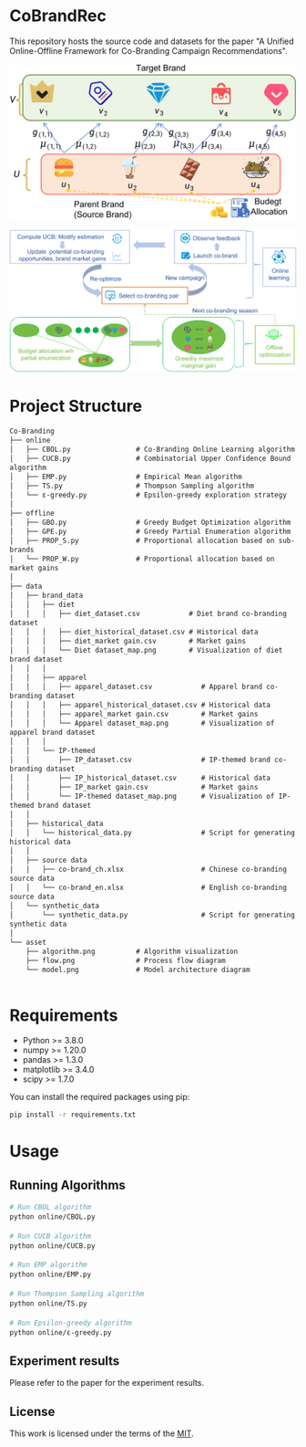 # CoBrandRec
This repository hosts the source code and datasets for the paper "A Unified Online-Offline Framework for Co-Branding Campaign Recommendations". 

<p align="center">
  <img src="asset/model.png" alt="Co-Branding Model Overview" width="600"/>
</p>

<p align="center">
  <img src="asset/algorithm.png" alt="Co-Branding Model Overview" width="600"/>
</p>



# Project Structure
```
Co-Branding
├── online
│   ├── CBOL.py                # Co-Branding Online Learning algorithm
│   ├── CUCB.py                # Combinatorial Upper Confidence Bound algorithm
│   ├── EMP.py                 # Empirical Mean algorithm 
│   ├── TS.py                  # Thompson Sampling algorithm
│   └── ε-greedy.py            # Epsilon-greedy exploration strategy
│
├── offline
│   ├── GBO.py                 # Greedy Budget Optimization algorithm
│   ├── GPE.py                 # Greedy Partial Enumeration algorithm
│   ├── PROP_S.py              # Proportional allocation based on sub-brands
│   └── PROP_W.py              # Proportional allocation based on market gains
│
├── data
│   ├── brand_data
│   │   ├── diet
│   │   │   ├── diet_dataset.csv            # Diet brand co-branding dataset
│   │   │   ├── diet_historical_dataset.csv # Historical data
│   │   │   ├── diet_market gain.csv        # Market gains
│   │   │   └── Diet dataset_map.png        # Visualization of diet brand dataset
│   │   │
│   │   ├── apparel
│   │   │   ├── apparel_dataset.csv            # Apparel brand co-branding dataset
│   │   │   ├── apparel_historical_dataset.csv # Historical data
│   │   │   ├── apparel_market gain.csv        # Market gains
│   │   │   └── Apparel dataset_map.png        # Visualization of apparel brand dataset
│   │   │
│   │   └── IP-themed
│   │       ├── IP_dataset.csv                 # IP-themed brand co-branding dataset
│   │       ├── IP_historical_dataset.csv      # Historical data
│   │       ├── IP_market gain.csv             # Market gains
│   │       └── IP-themed dataset_map.png      # Visualization of IP-themed brand dataset
│   │
│   ├── historical_data
│   │   └── historical_data.py                 # Script for generating historical data
│   │
│   ├── source data
│   │   ├── co-brand_ch.xlsx                   # Chinese co-branding source data
│   │   └── co-brand_en.xlsx                   # English co-branding source data
│   └── synthetic_data
│       └── synthetic_data.py                  # Script for generating synthetic data
│
└── asset
    ├── algorithm.png          # Algorithm visualization
    ├── flow.png               # Process flow diagram
    └── model.png              # Model architecture diagram


```

# Requirements

- Python >= 3.8.0
- numpy >= 1.20.0
- pandas >= 1.3.0
- matplotlib >= 3.4.0
- scipy >= 1.7.0

You can install the required packages using pip:

```bash
pip install -r requirements.txt
```

# Usage

## Running Algorithms

```bash
# Run CBOL algorithm
python online/CBOL.py

# Run CUCB algorithm
python online/CUCB.py

# Run EMP algorithm
python online/EMP.py

# Run Thompson Sampling algorithm
python online/TS.py

# Run Epsilon-greedy algorithm
python online/ε-greedy.py
```



## Experiment results

Please refer to the paper for the experiment results.

## License

This work is licensed under the terms of the [MIT](LICENSE).
